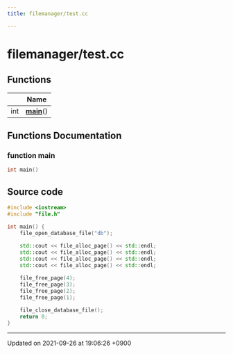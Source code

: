 ```yaml
---
title: filemanager/test.cc

---
```


# filemanager/test.cc



## Functions

|                | Name           |
| -------------- | -------------- |
| int | **[main](/Files/test_8cc#function-main)**() |


## Functions Documentation

### function main

```cpp
int main()
```




## Source code

```cpp
#include <iostream>
#include "file.h"

int main() {
    file_open_database_file("db");
    
    std::cout << file_alloc_page() << std::endl;
    std::cout << file_alloc_page() << std::endl;
    std::cout << file_alloc_page() << std::endl;
    std::cout << file_alloc_page() << std::endl;

    file_free_page(4);
    file_free_page(3);
    file_free_page(2);
    file_free_page(1);
    
    file_close_database_file();
    return 0;
}
```


-------------------------------

Updated on 2021-09-26 at 19:06:26 +0900
